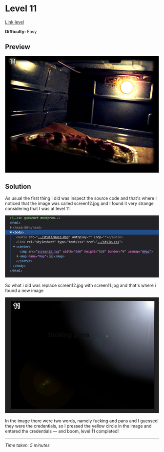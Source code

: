 # Level 11

[Link level](https://www.deathball.net/notpron/reality/mystery.htm)

**Difficulty:** Easy

## Preview
![Level 11](../images/level11.png)

## Solution
As usual the first thing I did was inspect the source code and that's where I noticed that the image was called screen12.jpg and I found it very strange considering that I was at level 11

![Level 11 inspected](../images/level11_inspected.png)

So what i did was replace screen12.jpg with screen11.jpg and that's where i found a new image

![Level 11 new image](../images/level11_real.png)

In the image there were two words, namely fucking and pans and I guessed they were the credentials, so I pressed the yellow circle in the image and entered the credentials — and boom, level 11 completed! 

---


_Time taken: 5 minutes_
